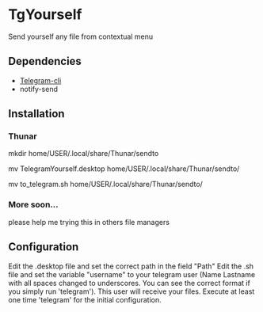 # TgYourself
Send yourself any file from contextual menu

## Dependencies

* [Telegram-cli](https://github.com/vysheng/tg)
* notify-send
 
## Installation
### Thunar

  mkdir home/USER/.local/share/Thunar/sendto
  
  mv TelegramYourself.desktop home/USER/.local/share/Thunar/sendto/
  
  mv to_telegram.sh home/USER/.local/share/Thunar/sendto/
  
### More soon...
  please help me trying this in others file managers
## Configuration
Edit the .desktop file and set the correct path in the field "Path"
Edit the .sh file and set the variable "username" to your telegram user (Name Lastname with all spaces changed to underscores. You can see the correct format if you simply run 'telegram'). This user will receive your files.
Execute at least one time 'telegram' for the initial configuration.

